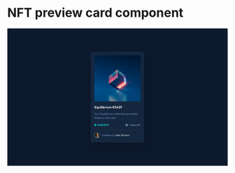 # NFT preview card component

![Design preview for the NFT preview card component coding challenge](./design/desktop-design.jpg)
